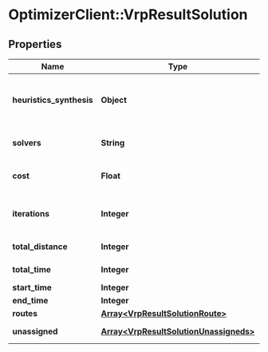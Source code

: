 # OptimizerClient::VrpResultSolution

## Properties
Name | Type | Description | Notes
------------ | ------------- | ------------- | -------------
**heuristics_synthesis** | **Object** | When first_solution_strategies are provided, sum up of tryied heuristics and their performance. | [optional] 
**solvers** | **String** | Solvers used to perform the optimization | [optional] 
**cost** | **Float** | The actual cost of the solution considering all costs | [optional] 
**iterations** | **Integer** | Total number of iteration performed to obtain the current result | [optional] 
**total_distance** | **Integer** | cumulated distance of every route | [optional] 
**total_time** | **Integer** | Cumulated time of every route | [optional] 
**start_time** | **Integer** |  | [optional] 
**end_time** | **Integer** |  | [optional] 
**routes** | [**Array&lt;VrpResultSolutionRoute&gt;**](VrpResultSolutionRoute.md) | All the route calculated | [optional] 
**unassigned** | [**Array&lt;VrpResultSolutionUnassigneds&gt;**](VrpResultSolutionUnassigneds.md) | Jobs which are not part of the solution | [optional] 


